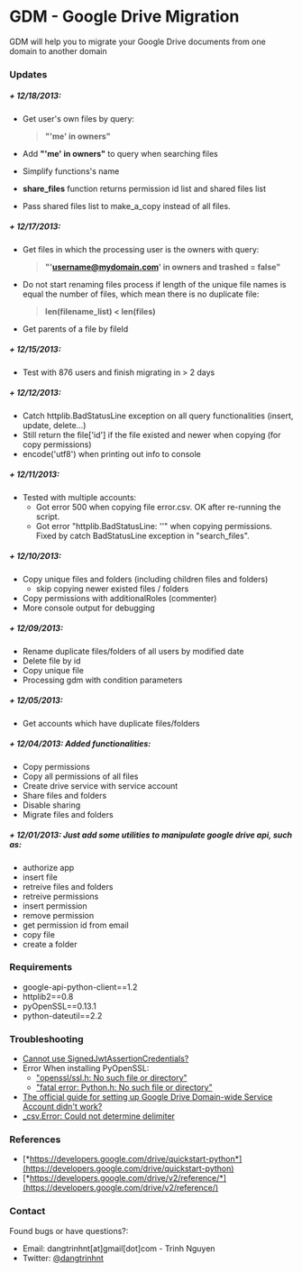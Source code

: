 GDM - Google Drive Migration
============================

GDM will help you to migrate your Google Drive documents from one domain to another domain


### Updates

##### + 12/18/2013:

+ Get user's own files by query:

	> **"'me' in owners"**

+ Add **"'me' in owners"** to query when searching files
+ Simplify functions's name
+ **share_files** function returns permission id list and shared files list
+ Pass shared files list to make_a_copy instead of all files.


##### + 12/17/2013:

+ Get files in which the processing user is the owners with query:

	> **"'username@mydomain.com' in owners and trashed = false"**

+ Do not start renaming files process if length of the unique file names is equal the number of files, which mean there is no duplicate file:

	> **len(filename_list) < len(files)**

+ Get parents of a file by fileId


##### + 12/15/2013:

+ Test with 876 users and finish migrating in > 2 days


##### + 12/12/2013:

+ Catch httplib.BadStatusLine exception on all query functionalities (insert, update, delete...)
+ Still return the file['id'] if the file existed and newer when copying (for copy permissions)
+ encode('utf8') when printing out info to console


##### + 12/11/2013:

+ Tested with multiple accounts:
    * Got error 500 when copying file error.csv. OK after re-running the script.
    * Got error "httplib.BadStatusLine: ''" when copying permissions. Fixed by catch BadStatusLine exception in "search_files".


##### + 12/10/2013:

+ Copy unique files and folders (including children files and folders)
   * skip copying newer existed files / folders
+ Copy permissions with additionalRoles (commenter)
+ More console output for debugging


##### + 12/09/2013:

+ Rename duplicate files/folders of all users by modified date
+ Delete file by id
+ Copy unique file
+ Processing gdm with condition parameters


##### + 12/05/2013:

+ Get accounts which have duplicate files/folders


##### + 12/04/2013: Added functionalities:

+ Copy permissions
+ Copy all permissions of all files
+ Create drive service with service account
+ Share files and folders
+ Disable sharing
+ Migrate files and folders


##### + 12/01/2013: Just add some utilities to manipulate google drive api, such as:

+ authorize app
+ insert file
+ retreive files and folders
+ retreive permissions
+ insert permission
+ remove permission
+ get permission id from email
+ copy file
+ create a folder


### Requirements


+ google-api-python-client==1.2
+ httplib2==0.8
+ pyOpenSSL==0.13.1
+ python-dateutil==2.2


### Troubleshooting

+ [Cannot use SignedJwtAssertionCredentials?](http://iambusychangingtheworld.blogspot.com/2013/12/google-drive-api-to-use.html)
+ Error When installing PyOpenSSL:
  + ["openssl/ssl.h: No such file or directory"](http://iambusychangingtheworld.blogspot.com/2013/12/fix-error-opensslsslh-no-such-file-or.html)
  + ["fatal error: Python.h: No such file or directory"](http://iambusychangingtheworld.blogspot.com/2013/12/fix-error-fatal-error-pythonh-no-such.html)
+ [The official guide for setting up Google Drive Domain-wide Service Account didn't work?](http://iambusychangingtheworld.blogspot.com/2013/12/google-drive-api-how-work-with-domain.html)
+ [_csv.Error: Could not determine delimiter](http://iambusychangingtheworld.blogspot.com/2013/12/python-csv-error-when-read-data-from.html)


### References


* [*https://developers.google.com/drive/quickstart-python*](https://developers.google.com/drive/quickstart-python)
* [*https://developers.google.com/drive/v2/reference/*](https://developers.google.com/drive/v2/reference/)


### Contact

Found bugs or have questions?:

+ Email: dangtrinhnt[at]gmail[dot]com - Trinh Nguyen
+ Twitter: [@dangtrinhnt](https://twitter.com/dangtrinhnt)
